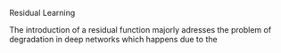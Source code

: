Residual Learning

The introduction of a residual function majorly adresses the problem of degradation in deep networks which happens due to the 